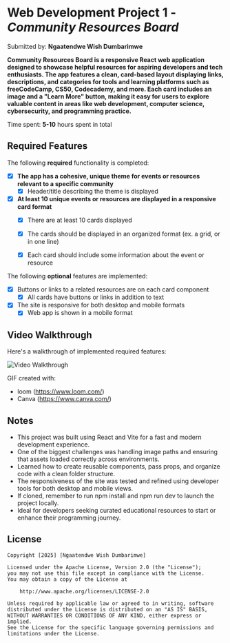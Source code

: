 # Web Development Project 1 - *Community Resources Board*

Submitted by: **Ngaatendwe Wish Dumbarimwe**


**Community Resources Board is a responsive React web application designed to showcase helpful resources for aspiring developers and tech enthusiasts. The app features a clean, card-based layout displaying links, descriptions, and categories for tools and learning platforms such as freeCodeCamp, CS50, Codecademy, and more. Each card includes an image and a "Learn More" button, making it easy for users to explore valuable content in areas like web development, computer science, cybersecurity, and programming practice.**

Time spent: **5-10** hours spent in total

## Required Features

The following **required** functionality is completed:

- [x] **The app has a cohesive, unique theme for events or resources relevant to a specific community**
  - [x] Header/title describing the theme is displayed
- [x] **At least 10 unique events or resources are displayed in a responsive card format**
  - [x] There are at least 10 cards displayed 
  - [x] The cards should be displayed in an organized format (ex. a grid, or in one line)
  - [x] Each card should include some information about the event or resource


The following **optional** features are implemented:

- [x] Buttons or links to a related resources are on each card component
  - [x] All cards have buttons or links in addition to text
- [x] The site is responsive for both desktop and mobile formats
  - [x] Web app is shown in a mobile format

## Video Walkthrough

Here's a walkthrough of implemented required features:

<img src='src/assets/Project 1 Video Walkthrough.gif' width='' alt='Video Walkthrough'/>

GIF created with:  
- loom (https://www.loom.com/)
- Canva (https://www.canva.com/) 

## Notes
- This project was built using React and Vite for a fast and modern development experience.
- One of the biggest challenges was handling image paths and ensuring that assets loaded correctly across environments.
- Learned how to create reusable components, pass props, and organize code with a clean folder structure.
- The responsiveness of the site was tested and refined using developer tools for both desktop and mobile views.
- If cloned, remember to run npm install and npm run dev to launch the project locally.
- Ideal for developers seeking curated educational resources to start or enhance their programming journey.

## License

    Copyright [2025] [Ngaatendwe Wish Dumbarimwe]

    Licensed under the Apache License, Version 2.0 (the "License");
    you may not use this file except in compliance with the License.
    You may obtain a copy of the License at

        http://www.apache.org/licenses/LICENSE-2.0

    Unless required by applicable law or agreed to in writing, software
    distributed under the License is distributed on an "AS IS" BASIS,
    WITHOUT WARRANTIES OR CONDITIONS OF ANY KIND, either express or implied.
    See the License for the specific language governing permissions and
    limitations under the License.
